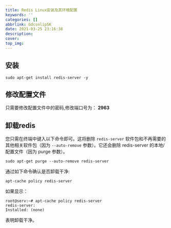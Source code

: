 ```yaml
---
title: Redis Linux安装及其环境配置
keywords: ''
categories: []
abbrlink: GdcsnlipSK
date: 2021-03-25 23:16:38
description:
cover:
top_img:
---
```






## 安装

```
sudo apt-get install redis-server -y
```

## 修改配置文件

只需要修改配置文件中的密码,修改端口号为： **2963**

## 卸载redis

您只需在终端中键入以下命令即可。这将删除 `redis-server` 软件包和不再需要的其他相关软件包（因为 `--auto-remove` 参数）。它还会删除 redis-server 的本地/配置文件（因为 purge 参数）。

```
sudo apt-get purge --auto-remove redis-server
```

通过如下命令确认是否卸载干净:

```
apt-cache policy redis-server
```

如果显示：

```
root@serv:~# apt-cache policy redis-server
redis-server:
Installed: (none)
```

表明卸载干净。
